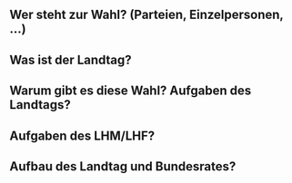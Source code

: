 ## Wer steht zur Wahl? (Parteien, Einzelpersonen, ...)

## Was ist der Landtag?
## Warum gibt es diese Wahl? Aufgaben des Landtags?
## Aufgaben des LHM/LHF?
## Aufbau des Landtag und Bundesrates?